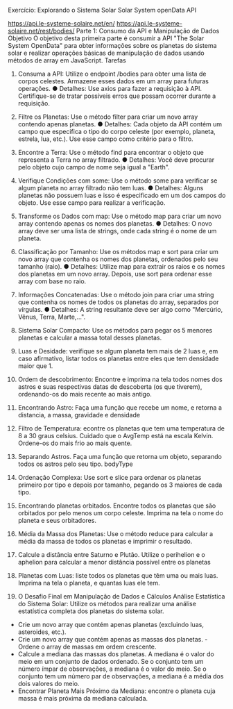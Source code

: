 Exercício: 
Explorando o 
Sistema Solar 
Solar System openData 
API 

https://api.le-systeme-solaire.net/en/
https://api.le-systeme-solaire.net/rest/bodies/
Parte 1: Consumo da API e Manipulação de Dados 
Objetivo 
O objetivo desta primeira parte é consumir a API "The Solar System OpenData" para obter informações sobre os planetas do sistema solar e realizar operações básicas de manipulação de dados usando métodos de array em JavaScript. 
Tarefas 
1. Consuma a API: Utilize o endpoint /bodies para obter uma lista de corpos celestes. Armazene esses dados em um array para futuras operações. 
● Detalhes: Use axios para fazer a requisição à API. Certifique-se de tratar possíveis erros que possam ocorrer durante a requisição. 
2. Filtre os Planetas: Use o método filter para criar um novo array contendo apenas planetas. 
● Detalhes: Cada objeto da API contém um campo que especifica o tipo do corpo celeste (por exemplo, planeta, estrela, lua, etc.). Use esse campo como critério para o filtro. 
3. Encontre a Terra: Use o método find para encontrar o objeto que representa a Terra no array filtrado. 
● Detalhes: Você deve procurar pelo objeto cujo campo de nome seja igual a "Earth".
4. Verifique Condições com some: Use o método some para verificar se algum planeta no array filtrado não tem luas. 
● Detalhes: Alguns planetas não possuem luas e isso é especificado em um dos campos do objeto. Use esse campo para realizar a verificação. 
5. Transforme os Dados com map: Use o método map para criar um novo array contendo apenas os nomes dos planetas. 
● Detalhes: O novo array deve ser uma lista de strings, onde cada string é o nome de um planeta. 
6. Classificação por Tamanho: Use os métodos map e sort para criar um novo array que contenha os nomes dos planetas, ordenados pelo seu tamanho (raio). 
● Detalhes: Utilize map para extrair os raios e os nomes dos planetas em um novo array. Depois, use sort para ordenar esse array com base no raio. 

7. Informações Concatenadas: Use o método join para criar uma string que contenha os nomes de todos os planetas do array, separados por vírgulas. 
● Detalhes: A string resultante deve ser algo como "Mercúrio, Vênus, Terra, Marte,...". 

8. Sistema Solar Compacto: Use os métodos para pegar os 5 menores planetas e calcular a massa total desses planetas. 

9. Luas e Desidade: verifique se algum planeta tem mais de 2 luas e, em caso afirmativo, listar todos os planetas entre eles que tem densidade maior que 1.

10. Ordem de descobrimento: Encontre e imprima na tela todos nomes dos astros e suas respectivas datas de descoberta (os que tiverem), ordenando-os do mais recente ao mais antigo. 

11. Encontrando Astro: Faça uma função que recebe um nome, e retorna a distancia, a massa, gravidade e densidade 

12. Filtro de Temperatura: econtre os planetas que tem uma temperatura de 8 a 30 graus celsius. Cuidado que o AvgTemp está na escala Kelvin. Ordene-os do mais frio ao mais quente.

13. Separando Astros. Faça uma função que retorna um objeto, separando todos os astros pelo seu tipo. bodyType 

14. Ordenação Complexa: Use sort e slice para ordenar os planetas primeiro por tipo e depois por tamanho, pegando os 3 maiores de cada tipo. 

15. Encontrando planetas orbitados. Encontre todos os planetas que são orbitados por pelo menos um corpo celeste. Imprima na tela o nome do planeta e seus orbitadores. 
16. Média da Massa dos Planetas: Use o método reduce para calcular a média da massa de todos os planetas e imprimir o resultado. 
17. Calcule a distância entre Saturno e Plutão. Utilize o perihelion e o aphelion para calcular a menor distância possível entre os planetas 

18. Planetas com Luas: liste todos os planetas que têm uma ou mais luas. Imprima na tela o planeta, e quantas luas ele tem. 

19. O Desafio Final em Manipulação de Dados e Cálculos 
Análise Estatística do Sistema Solar: Utilize os métodos para realizar uma análise estatística completa dos planetas do sistema solar. 
- Crie um novo array que contém apenas planetas (excluindo luas, asteroides, etc.). 
- Crie um novo array que contém apenas as massas dos planetas. - Ordene o array de massas em ordem crescente. 
- Calcule a mediana das massas dos planetas. A mediana é o valor do meio em um conjunto de dados ordenado. Se o conjunto tem um número ímpar de observações, a mediana é o valor do meio. Se o conjunto tem um número par de observações, a mediana é a média dos dois valores do meio. 
- Encontrar Planeta Mais Próximo da Mediana: encontre o planeta cuja massa é mais próxima da mediana calculada.

